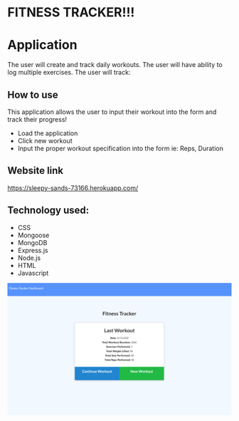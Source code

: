 # FITNESS TRACKER!!!

# Application
The user will create and track daily workouts. The user will have ability to log multiple exercises. 
The user will track: 

## How to use 
This application allows the user to input their workout into the form and track their progress!
 * Load the application
 * Click new workout 
 * Input the proper workout specification into the form ie: Reps, Duration

 


## Website link
https://sleepy-sands-73166.herokuapp.com/


## Technology used:
* CSS
* Mongoose
* MongoDB
* Express.js
* Node.js
* HTML
* Javascript

![Screenshot](/screen.png)


